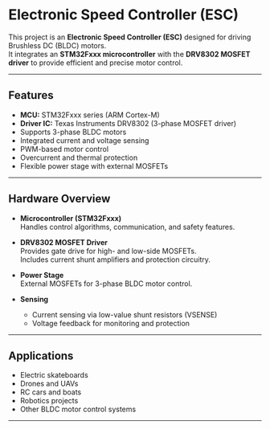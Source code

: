 # Electronic Speed Controller (ESC)

This project is an **Electronic Speed Controller (ESC)** designed for driving Brushless DC (BLDC) motors.  
It integrates an **STM32Fxxx microcontroller** with the **DRV8302 MOSFET driver** to provide efficient and precise motor control.

---


## Features
- **MCU:** STM32Fxxx series (ARM Cortex-M)  
- **Driver IC:** Texas Instruments DRV8302 (3-phase MOSFET driver)  
- Supports 3-phase BLDC motors  
- Integrated current and voltage sensing  
- PWM-based motor control  
- Overcurrent and thermal protection  
- Flexible power stage with external MOSFETs  

---

## Hardware Overview
- **Microcontroller (STM32Fxxx)**  
  Handles control algorithms, communication, and safety features.  

- **DRV8302 MOSFET Driver**  
  Provides gate drive for high- and low-side MOSFETs.  
  Includes current shunt amplifiers and protection circuitry.  

- **Power Stage**  
  External MOSFETs for 3-phase BLDC motor control.  

- **Sensing**  
  - Current sensing via low-value shunt resistors (VSENSE)  
  - Voltage feedback for monitoring and protection  

---

## Applications
- Electric skateboards  
- Drones and UAVs  
- RC cars and boats  
- Robotics projects  
- Other BLDC motor control systems  

---
